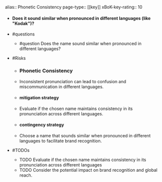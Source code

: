 alias:: Phonetic Consistency
page-type:: [[key]]
xBoK-key-rating:: 10
- #### Does it sound similar when pronounced in different languages (like "Kodak")?
- #questions
  - #question Does the name sound similar when pronounced in different languages?
- #Risks

  - ### Phonetic Consistency
  - Inconsistent pronunciation can lead to confusion and miscommunication in different languages.
  - #### mitigation strategy
  - Evaluate if the chosen name maintains consistency in its pronunciation across different languages.
  - #### contingency strategy
  - Choose a name that sounds similar when pronounced in different languages to facilitate brand recognition.
- #TODOs
  - TODO Evaluate if the chosen name maintains consistency in its pronunciation across different languages
  - TODO  Consider the potential impact on brand recognition and global reach.



